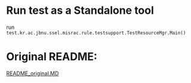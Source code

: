 # Run test as a Standalone tool
run `test.kr.ac.jbnu.ssel.misrac.rule.testsupport.TestResourceMgr.Main()`

# Original README:
<a href="README_original.MD">README_original.MD</a>